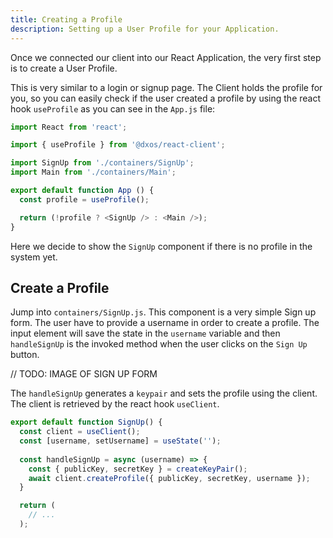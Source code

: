 ```yaml
---
title: Creating a Profile
description: Setting up a User Profile for your Application.
---
```


Once we connected our client into our React Application, the very first step is to create a User Profile.

This is very similar to a login or signup page. The Client holds the profile for you, so you can easily check if the user created a profile by using the react hook `useProfile` as you can see in the `App.js` file:

```js
import React from 'react';

import { useProfile } from '@dxos/react-client';

import SignUp from './containers/SignUp';
import Main from './containers/Main';

export default function App () {
  const profile = useProfile();

  return (!profile ? <SignUp /> : <Main />);
}

```

Here we decide to show the `SignUp` component if there is no profile in the system yet.

## Create a Profile

Jump into `containers/SignUp.js`. This component is a very simple Sign up form. The user have to provide a username in order to create a profile. The input element will save the state in the `username` variable and then `handleSignUp` is the invoked method when the user clicks on the `Sign Up` button.

// TODO: IMAGE OF SIGN UP FORM


The `handleSignUp` generates a `keypair` and sets the profile using the client. The client is retrieved by the react hook `useClient`.

```js
export default function SignUp() {
  const client = useClient();
  const [username, setUsername] = useState('');
  
  const handleSignUp = async (username) => {
    const { publicKey, secretKey } = createKeyPair();
    await client.createProfile({ publicKey, secretKey, username });
  }

  return (
    // ... 
  );
```
 